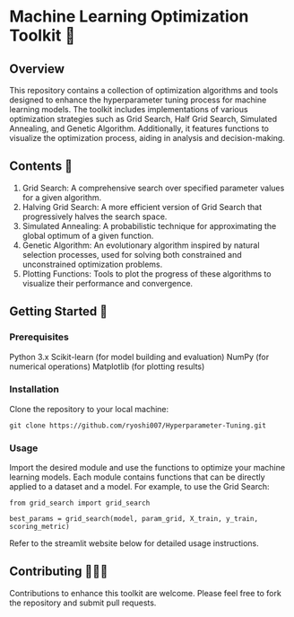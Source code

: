 # Machine Learning Optimization Toolkit 🤖
## Overview
This repository contains a collection of optimization algorithms and tools designed to enhance the hyperparameter tuning process for machine learning models. The toolkit includes implementations of various optimization strategies such as Grid Search, Half Grid Search, Simulated Annealing, and Genetic Algorithm. Additionally, it features functions to visualize the optimization process, aiding in analysis and decision-making.

## Contents 📕
1. Grid Search: A comprehensive search over specified parameter values for a given algorithm.
2. Halving Grid Search: A more efficient version of Grid Search that progressively halves the search space.
3. Simulated Annealing: A probabilistic technique for approximating the global optimum of a given function.
4. Genetic Algorithm: An evolutionary algorithm inspired by natural selection processes, used for solving both constrained and unconstrained optimization problems.
5. Plotting Functions: Tools to plot the progress of these algorithms to visualize their performance and convergence.

## Getting Started 🔨
### Prerequisites
Python 3.x
Scikit-learn (for model building and evaluation)
NumPy (for numerical operations)
Matplotlib (for plotting results)

### Installation
Clone the repository to your local machine:

`git clone https://github.com/ryoshi007/Hyperparameter-Tuning.git`

### Usage
Import the desired module and use the functions to optimize your machine learning models. Each module contains functions that can be directly applied to a dataset and a model. For example, to use the Grid Search:

`from grid_search import grid_search`

`best_params = grid_search(model, param_grid, X_train, y_train, scoring_metric)`

Refer to the streamlit website below for detailed usage instructions.

## Contributing 🧑‍🤝‍🧑
Contributions to enhance this toolkit are welcome. Please feel free to fork the repository and submit pull requests.


